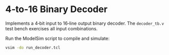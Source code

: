# 4‑to‑16 Binary Decoder

Implements a 4‑bit input to 16‑line output binary decoder. The `decoder_tb.v` test bench exercises all input combinations.

Run the ModelSim script to compile and simulate:

```bash
vsim -do run_decoder.tcl
```

